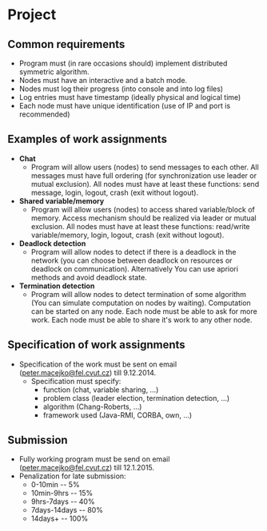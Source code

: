 Project
===

Common requirements
---

- Program must (in rare occasions should) implement distributed symmetric algorithm.
- Nodes must have an interactive and a batch mode.
- Nodes must log their progress (into console and into log files)
- Log entries must have timestamp (ideally physical and logical time)
- Each node must have unique identification (use of IP and port is recommended)

Examples of work assignments
---

- **Chat**
  - Program will allow users (nodes) to send messages to each other. All messages must have full ordering (for synchronization use leader or mutual exclusion). All nodes must have at least these functions: send message, login, logout, crash (exit without logout).
- **Shared variable/memory**
  - Program will allow users (nodes) to access shared variable/block of memory. Access mechanism should be realized via leader or mutual exclusion. All nodes must have at least these functions: read/write variable/memory, login, logout, crash (exit without logout).
- **Deadlock detection**
  - Program will allow nodes to detect if there is a deadlock in the network (you can choose between deadlock on resources or deadlock on communication). Alternatively You can use apriori methods and avoid deadlock state.
- **Termination detection**
  - Program will allow nodes to detect termination of some algorithm (You can simulate computation on nodes by waiting). Computation can be started on any node. Each node must be able to ask for more work. Each node must be able to share it's work to any other node.

Specification of work assignments
---

- Specification of the work must be sent on email (peter.macejko@fel.cvut.cz) till 9.12.2014.
  - Specification must specify:
    - function (chat, variable sharing, …)
    - problem class (leader election, termination detection, …)
    - algorithm (Chang-Roberts, …)
    - framework used (Java-RMI, CORBA, own, …)

Submission
---

- Fully working program must be send on email (peter.macejko@fel.cvut.cz) till 12.1.2015.
- Penalization for late submission:
  - 0-10min -- 5%
  - 10min-9hrs -- 15%
  - 9hrs-7days -- 40%
  - 7days-14days -- 80%
  - 14days+ -- 100%

